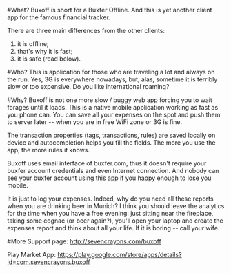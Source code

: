#What?
Buxoff is short for a Buxfer Offline. And this is yet another client app for the famous
financial tracker.

There are three main differences from the other clients:

1. it is offline;
2. that's why it is fast;
3. it is safe (read below).

#Who?
This is application for those who are traveling a lot and always on the run. Yes, 3G is everywhere nowadays,
but, alas, sometime it is terribly slow or too expensive. Do you like international roaming?

#Why?
Buxoff is not one more slow / buggy web app forcing you to wait forages until it loads.
This is a native mobile application working as fast as you phone can. You can save all your
expenses on the spot and push them to server later -- when you are in free WiFi zone or 3G is fine.

The transaction properties (tags, transactions, rules) are saved locally on device and autocompletion
helps you fill the fields. The more you use the app, the more rules it knows.

Buxoff uses email interface of buxfer.com, thus it doesn't require your buxfer account credentials
and even Internet connection. And nobody can see your buxfer account using this app if you happy enough
to lose you mobile.

It is just to log your expenses. Indeed, why do you need all these
reports when you are drinking beer in Munich? I think you should leave the analytics for the time when you
have a free evening: just sitting near the fireplace, taking some cognac (or beer again?), you'll open your
laptop and create the expenses report and think about all your life. If it is boring -- call your wife.

#More
Support page: http://sevencrayons.com/buxoff

Play Market App: https://play.google.com/store/apps/details?id=com.sevencrayons.buxoff
